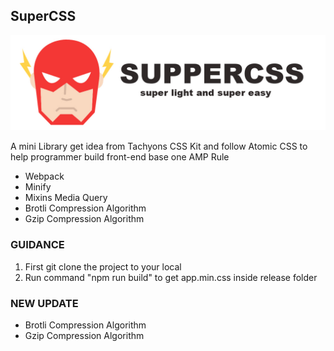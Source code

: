 ## SuperCSS

![SuperCSS](./src/icons/superCSS-new.jpg)

A mini Library get idea from Tachyons CSS Kit and follow Atomic CSS to help programmer build front-end base one AMP Rule

* Webpack
* Minify
* Mixins Media Query
* Brotli Compression Algorithm
* Gzip Compression Algorithm

### GUIDANCE
1. First git clone the project to your local
2. Run command "npm run build" to get app.min.css inside release folder

### NEW UPDATE
* Brotli Compression Algorithm
* Gzip Compression Algorithm